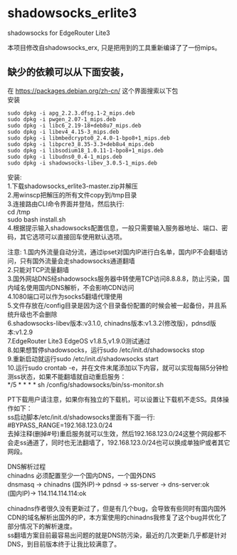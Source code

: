 # shadowsocks_erlite3

shadowsocks for EdgeRouter Lite3

本项目修改自shadowsocks_erx, 只是把用到的工具重新编译了了一份mips。  

## 缺少的依赖可以从下面安装，
在 https://packages.debian.org/zh-cn/ 这个界面搜索以下包  
安装
``` shell
sudo dpkg -i apg_2.2.3.dfsg.1-2_mips.deb  
sudo dpkg -i pwgen_2.07-1_mips.deb  
sudo dpkg -i libc6_2.19-18+deb8u7_mips.deb  
sudo dpkg -i libev4_4.15-3_mips.deb  
sudo dpkg -i libmbedcrypto0_2.4.0-1-bpo8+1_mips.deb  
sudo dpkg -i libpcre3_8.35-3.3+deb8u4_mips.deb  
sudo dpkg -i libsodium18_1.0.11-1-bpo8+1_mips.deb  
sudo dpkg -i libudns0_0.4-1_mips.deb  
sudo dpkg -i shadowsocks-libev_3.0.5-1_mips.deb
```

安装:  
1.下载shadowsocks_erlite3-master.zip并解压  
2.用winscp把解压的所有文件copy到/tmp目录  
3.连接路由CLI命令界面并登陆，然后执行:   
cd /tmp  
sudo bash install.sh  
4.根据提示输入shadowsocks配置信息，一般只需要输入服务器地址、端口、密码，其它选项可以直接回车使用默认选项。  

注意:
1.国内外流量自动分流，通过ipset对国内IP进行白名单，国内IP不会翻墙访问，只有国外流量会走shadowsocks通道翻墙   
2.只能对TCP流量翻墙  
3.国外网站DNS经shadowsocks服务器中转使用TCP访问8.8.8.8，防止污染，国内域名使用国内DNS解析，不会影响CDN访问  
4.1080端口可以作为socks5翻墙代理使用  
5.文件存放在/config目录是因为这个目录备份配置的时候会被一起备份，并且系统升级也不会删除  
6.shadowsocks-libev版本:v3.1.0, chinadns版本:v1.3.2(修改版)，pdnsd版本:v1.2.9  
7.EdgeRouter Lite3 EdgeOS v1.8.5,v1.9.0测试通过  
8.如果想暂停shadowsocks，运行sudo /etc/init.d/shadowsocks stop  
9.重新启动就运行sudo /etc/init.d/shadowsocks start  
10.运行sudo crontab -e，并在文件末尾添加以下内容，就可以实现每隔5分钟检测ss状态，如果不能翻墙就自动重启服务：  
*/5 * * * * sh /config/shadowsocks/bin/ss-monitor.sh  

PT下载用户请注意，如果你有独立的下载机，可以设置让下载机不走SS。具体操作如下：  
ss启动脚本/etc/init.d/shadowsocks里面有下面一行:  
#BYPASS_RANGE=192.168.123.0/24  
去掉注释(删掉#号)重启服务就可以生效，然后192.168.123.0/24这整个网段都不会走ss通道了，同时也无法翻墙了，192.168.123.0/24也可以换成单独IP或者其它网段。  

DNS解析过程  
chinadns    必须配置至少一个国内DNS，一个国外DNS  
dnsmasq  ->    chinadns    (国外IP)->    pdnsd   -> ss-server -> dns-server:ok  
			   (国内IP)->    114.114.114.114:ok  

chinadns作者很久没有更新过了，但是有几个bug，会导致有些同时有国内国外CDN的域名解析出国外的IP，本方案使用的chinadns我修复了这个bug并优化了部分情况下的解析速度。  
ss翻墙方案目前最容易出问题的就是DNS防污染，最近的几次更新几乎都是针对DNS，到目前版本终于让我比较满意了。  
